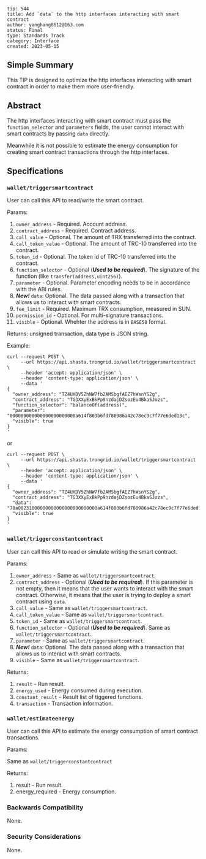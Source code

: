 ```
tip: 544
title: Add `data` to the http interfaces interacting with smart contract
author: yanghang8612@163.com
status: Final
type: Standards Track
category: Interface
created: 2023-05-15
```

## Simple Summary

This TIP is designed to optimize the http interfaces interacting with smart contract in order to make them more user-friendly.

## Abstract

The http interfaces interacting with smart contract must pass the `function_selector` and `parameters` fields, the user cannot interact with smart contracts by passing `data` directly.

Meanwhile it is not possible to estimate the energy consumption for creating smart contract transactions through the http interfaces.

## Specifications

### `wallet/triggersmartcontract`
User can call this API to read/write the smart contract.

Params:

1. `owner_address` - Required. Account address.
2. `contract_address` - Required. Contract address.
3. `call_value` - Optional. The amount of TRX transferred into the contract.
4. `call_token_value` - Optional. The amount of TRC-10 transferred into the contract.
5. `token_id` - Optional. The token id of TRC-10 transferred into the contract.
6. `function_selector` - Optional (***Used to be required***). The signature of the function (like `transfer(address,uint256)`).
7. `parameter` - Optional. Parameter encoding needs to be in accordance with the ABI rules.
8. ***New!*** `data`: Optional. The data passed along with a transaction that allows us to interact with smart contracts.
9. `fee_limit` - Required. Maximum TRX consumption, measured in SUN.
10. `permission_id` - Optional. For multi-signature transactions.
11. `visible` - Optional. Whehter the address is in `BASE58` format.

Returns: unsigned transaction, data type is JSON string.

Example:
```
curl --request POST \
     --url https://api.shasta.trongrid.io/wallet/triggersmartcontract \
     --header 'accept: application/json' \
     --header 'content-type: application/json' \
     --data '
{
  "owner_address": "TZ4UXDV5ZhNW7fb2AMSbgfAEZ7hWsnYS2g",
  "contract_address": "TG3XXyExBkPp9nzdajDZsozEu4BkaSJozs",
  "function_selector": "balanceOf(address)",
  "parameter": "000000000000000000000000a614f803b6fd780986a42c78ec9c7f77e6ded13c",
  "visible": true
}
'
```
or
```
curl --request POST \
     --url https://api.shasta.trongrid.io/wallet/triggersmartcontract \
     --header 'accept: application/json' \
     --header 'content-type: application/json' \
     --data '
{
  "owner_address": "TZ4UXDV5ZhNW7fb2AMSbgfAEZ7hWsnYS2g",
  "contract_address": "TG3XXyExBkPp9nzdajDZsozEu4BkaSJozs",
  "data": "70a08231000000000000000000000000a614f803b6fd780986a42c78ec9c7f77e6ded13c",
  "visible": true
}
'
```

### `wallet/triggerconstantcontract`
User can call this API to read or simulate writing the smart contract.

Params:

1. `owner_address` - Same as `wallet/triggersmartcontract`.
2. `contract_address` - Optional (***Used to be required***). If this parameter is not empty, then it means that the user wants to interact with the smart contract. Otherwise, it means that the user is trying to deploy a smart contract using `data`.
3. `call_value` - Same as `wallet/triggersmartcontract`.
4. `call_token_value` - Same as `wallet/triggersmartcontract`.
5. `token_id` - Same as `wallet/triggersmartcontract`.
6. `function_selector` - Optional (***Used to be required***). Same as `wallet/triggersmartcontract`.
7. `parameter` - Same as `wallet/triggersmartcontract`.
8. ***New!*** `data`: Optional. The data passed along with a transaction that allows us to interact with smart contracts.
9.  `visible` - Same as `wallet/triggersmartcontract`.

Returns: 

1. `result` - Run result.
2. `energy_used` - Energy consumed during execution.
3. `constant_result` - Result list of tiggered functions.
4. `transaction` - Transaction information.

### `wallet/estimateenergy`
User can call this API to estimate the energy consumption of smart contract transactions.

Params:

Same as `wallet/triggerconstantcontract`

Returns:

1. result - Run result.
2. energy_required - Energy consumption.

### Backwards Compatibility
None.

### Security Considerations
None.
